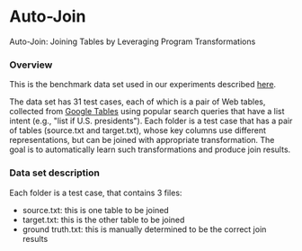 # Auto-Join
Auto-Join: Joining Tables by Leveraging Program Transformations

### Overview
This is the benchmark data set used in our experiments described [here](https://www.microsoft.com/en-us/research/wp-content/uploads/2016/12/autojoin-fullversion.pdf).

The data set has 31 test cases, each of which is a pair of Web tables, collected from [Google Tables](https://research.google.com/tables) using popular search queries that have a list intent (e.g., "list if U.S. presidents"). Each folder is a test case that has a pair of tables (source.txt and target.txt), whose key columns use different representations, but can be joined with appropriate transformation. The goal is to automatically learn such transformations and produce join results.

### Data set description
Each folder is a test case, that contains 3 files:

* source.txt: this is one table to be joined
* target.txt: this is the other table to be joined
* ground truth.txt: this is manually determined to be the correct join results

